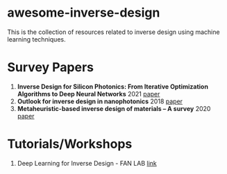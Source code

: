 # awesome-inverse-design
This is the collection of resources related to inverse design using machine learning techniques.

# Survey Papers
1. **Inverse Design for Silicon Photonics: From Iterative Optimization Algorithms to Deep Neural Networks** 2021 [paper](https://www.mdpi.com/2076-3417/11/9/3822)
2. **Outlook for inverse design in nanophotonics** 2018 [paper](https://arxiv.org/pdf/1801.06715.pdf)
3. **Metaheuristic-based inverse design of materials – A survey** 2020 [paper](https://www.sciencedirect.com/science/article/pii/S2352847819302084)

# Tutorials/Workshops
1. Deep Learning for Inverse Design - FAN LAB [link](https://fanlab.stanford.edu/dl/)

